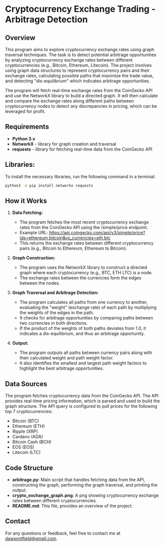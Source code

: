 # Cryptocurrency Exchange Trading - Arbitrage Detection

## Overview
This program aims to explore cryptocurrency exchange rates using graph traversal techniques. The task is to detect potential arbitrage opportunities by analyzing cryptocurrency exchange rates between different cryptocurrencies (e.g., Bitcoin, Ethereum, Litecoin). The project involves using graph data structures to represent cryptocurrency pairs and their exchange rates, calculating possible paths that maximize the trade value, and detecting "dis-equilibrium" which indicates arbitrage opportunities.

The program will fetch real-time exchange rates from the CoinGecko API and use the NetworkX library to build a directed graph. It will then calculate and compare the exchange rates along different paths between cryptocurrency nodes to detect any discrepancies in pricing, which can be leveraged for profit.

## Requirements
- **Python 3.x**
- **NetworkX** - library for graph creation and traversal
- **requests** - library for fetching real-time data from the CoinGecko API

## Libraries:
To install the necessary libraries, run the following command in a terminal:
```bash
python3 -m pip install networkx requests
```

## How it Works
1. **Data Fetching:**
    - The program fetches the most recent cryptocurrency exchange rates from the CoinGecko API using the /simple/price endpoint.
    - Example URL: https://api.coingecko.com/api/v3/simple/price?ids=ethereum,bitcoin&vs_currencies=eth,btc
    - This returns the exchange rates between different cryptocurrency pairs (e.g., Bitcoin to Ethereum, Ethereum to Bitcoin).
2. **Graph Construction:**
    - The program uses the NetworkX library to construct a directed graph where each cryptocurrency (e.g., BTC, ETH LTC) is a node.
    - The exchange rates between the currencies form the edges between the nodes.

3. **Graph Traversal and Arbitrage Detection:**
    - The program calculates all paths from one currency to another, evaluating the "weight" (exchange rate) of each path by multiplying the weights of the edges in the path.
    - It checks for arbitrage opportunities by comparing paths between two currencies in both directions.
    - If the product of the weights of both paths deviates from 1.0, it indicates a dis-equilibrium, and thus an arbitrage opportunity.
4. **Output:**
    - The program outputs all paths between currency pairs along with their calculated weight and path weight factor.
    - It also identifies the smallest and largest path weight factors to highlight the best arbitrage opportunities.

## Data Sources
The program fetches cryptocurrency data from the CoinGecko API. The API provides real-time pricing information, which is parsed and used to build the graph structure. The API query is configured to pull prices for the following top 7 cryptocurrencies:

- Bitcoin (BTC)
- Ethereum (ETH)
- Ripple (XRP)
- Cardano (ADA)
- Bitcoin Cash (BCH)
- EOS (EOS)
- Litecoin (LTC)

## Code Structure
- **arbitrage.py**: Main script that handles fetching data from the API, constructing the graph, performing the graph traversal, and printing the output.
- **crypto_exchange_graph.png**: A png showing cryptocurrency exchange rates between different cryptocurrencies.
- **README.md**: This file, provides an overview of the project.

## Contact
For any questions or feedback, feel free to contact me at [dawsontfield@gmail.com](mailto:dawsontfield@gmail.com).
